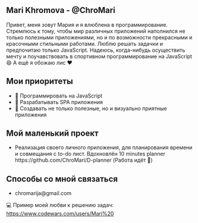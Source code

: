 <!--
### Hi there 👋
**ChroMari/ChroMari** is a ✨ _special_ ✨ repository because its `README.md` (this file) appears on your GitHub profile.

Here are some ideas tрпрорo get you started:

- 🔭 I’m currently working on ...
- 🌱 I’m currently learning ...
- 👯 I’m looking to collaborate on ...
- 🤔 I’m looking for help with ...
- 💬 Ask me about ...
- 📫 How to reach me: ...
- 😄 Pronouns: ...
- ⚡ Fun fact: ...
-->
<h2>Mari Khromova - @ChroMari </h2>

Привет, меня зовут Мария и я влюблена в программирование. Стремлюсь к тому, чтобы мир различных приложений наполнился не только полезными приложениями, но и по возможности прекрасными и красочными стильными работами. Люблю решать задачки и предпочитаю только JavaScript. Надеюсь, когда-нибудь осуществить мечту и поучавствовать в спортивном программирование на JavaScript 😄 А ещё я обожаю лис ❤️

<h2> Мои приоритеты </h2>
<ul>
  <li>💮 Программировать на JavaScript</li>
  <li>💮 Разрабатывать SPA приложения</li>
  <li>💮 Создавать не только полезные, но и визуально приятные приложения</li>
</ul>

<h2>Мой маленький проект</h2>
<ul>
  <li>Реализация своего личного приложения, для планирования времени и совмещания с to-do лист. Вдохновлён 10 minutes planner https://github.com/ChroMari/D-planner (Работа идёт 👋)</li>
</ul>

<h2>Способы со мной связаться</h2>
<ul>
  <li>chromarija@gmail.com</li>
</ul>

💻 Пример моей любви к решению задач: https://www.codewars.com/users/Mari%20
